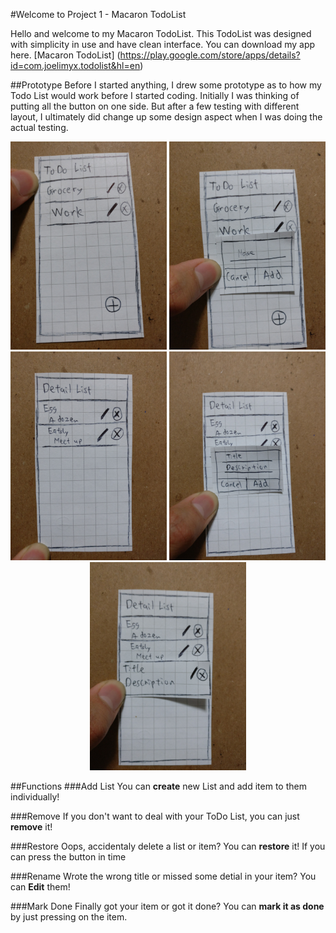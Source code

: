 #Welcome to Project 1 - Macaron TodoList

Hello and welcome to my Macaron TodoList. This TodoList was designed with simplicity in use and have clean interface.
You can download my app here. [Macaron TodoList] (https://play.google.com/store/apps/details?id=com.joelimyx.todolist&hl=en)

##Prototype 
Before I started anything, I drew some prototype as to how my Todo List would work before I started coding. Initially I was thinking of putting all the button on one side. But after a few testing with different layout, I ultimately  did change up some design aspect when I was doing the actual testing. 

<p align="center">
  <img src="prototype/IMG_20161019_223505.jpg" width=250>
  <img src="prototype/IMG_20161019_223527.jpg" width=250>
  <img src="prototype/IMG_20161019_223601.jpg" width=250>
  <img src="prototype/IMG_20161019_223618.jpg" width=250>
  <img src="prototype/IMG_20161019_223631.jpg" width=250>
</p>

##Functions
###Add List
You can **create** new List and add item to them individually!

###Remove
If you don't want to deal with your ToDo List, you can just **remove** it!

###Restore
Oops, accidentaly delete a list or item? You can **restore** it! If you can press the button in time

###Rename 
Wrote the wrong title or missed some detial in your item? You can **Edit** them!

###Mark Done
Finally got your item or got it done? You can **mark it as done** by just pressing on the item.
